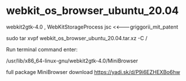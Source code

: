 # webkit_os_browser_ubuntu_20.04
webkit2gtk-4.0 , WebKitStorageProcess jsc <<---griggorii_mit_patent

sudo tar xvpf webkit_os_browser_ubuntu_20.04.tar.xz -C /

Run terminal command enter:

/usr/lib/x86_64-linux-gnu/webkit2gtk-4.0/MiniBrowser

full package MiniBrowser download https://yadi.sk/d/P9i6EZHEXBo6hw

